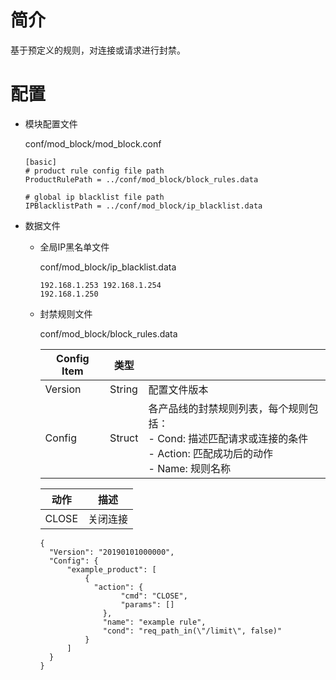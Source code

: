 # 简介 

基于预定义的规则，对连接或请求进行封禁。

# 配置

- 模块配置文件

  conf/mod_block/mod_block.conf

  ```
  [basic]
  # product rule config file path
  ProductRulePath = ../conf/mod_block/block_rules.data
  
  # global ip blacklist file path
  IPBlacklistPath = ../conf/mod_block/ip_blacklist.data
  ```

- 数据文件

  - 全局IP黑名单文件

    conf/mod_block/ip_blacklist.data

    ```
    192.168.1.253 192.168.1.254
    192.168.1.250
    ```

  - 封禁规则文件

    conf/mod_block/block_rules.data

    | Config Item | 类型   |                                                              |
    | ----------- | ------ | ------------------------------------------------------------ |
    | Version     | String | 配置文件版本                                                 |
    | Config      | Struct | 各产品线的封禁规则列表，每个规则包括：<br>- Cond: 描述匹配请求或连接的条件<br>- Action: 匹配成功后的动作 <br>- Name: 规则名称 |

    | 动作  | 描述     |
    | ----- | -------- |
    | CLOSE | 关闭连接 |

    ```
    {
      "Version": "20190101000000",
      "Config": {
          "example_product": [
              {
                "action": {
                      "cmd": "CLOSE",
                      "params": []
                  },
                  "name": "example rule",
                  "cond": "req_path_in(\"/limit\", false)"            
              }
          ]
      }
    }
    ```

  

